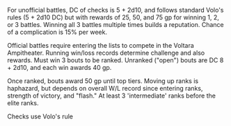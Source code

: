 For unofficial battles, DC of checks is 5 + 2d10, and follows standard Volo's rules (5 + 2d10 DC) but with rewards of 25, 50, and 75 gp for winning 1, 2, or 3 battles. Winning all 3 battles multiple times builds a reputation. Chance of a complication is 15% per week.
 
Official battles require entering the lists to compete in the Voltara Ampitheater. Running win/loss records determine challenge and also rewards. Must win 3 bouts to be ranked. Unranked ("open") bouts are DC 8 + 2d10, and each win awards 40 gp.
 
Once ranked, bouts award 50 gp until top tiers. Moving up ranks is haphazard, but depends on overall W/L record since entering ranks, strength of victory, and "flash." At least 3 'intermediate' ranks before the elite ranks.
 
Checks use Volo's rule